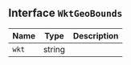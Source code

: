 ## Interface `WktGeoBounds`

| Name | Type | Description |
| - | - | - |
| `wkt` | string | &nbsp; |
